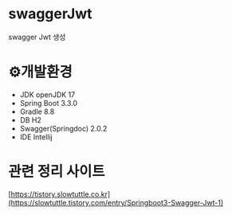 # swaggerJwt
swagger Jwt 생성

# ⚙️개발환경
- JDK	openJDK 17
- Spring Boot	3.3.0
- Gradle	8.8
- DB	H2
- Swagger(Springdoc)	2.0.2
- IDE	Intellij

# 관련 정리 사이트
[https://tistory.slowtuttle.co.kr](https://slowtuttle.tistory.com/entry/Springboot3-Swagger-Jwt-1)
